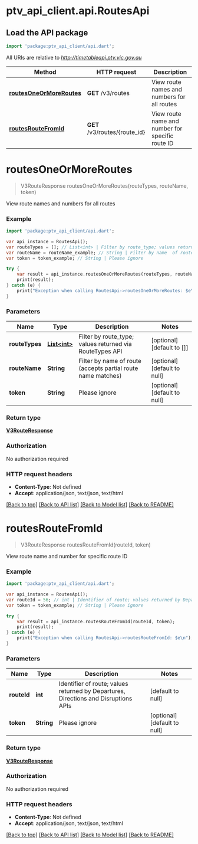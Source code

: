 # ptv_api_client.api.RoutesApi

## Load the API package
```dart
import 'package:ptv_api_client/api.dart';
```

All URIs are relative to *http://timetableapi.ptv.vic.gov.au*

Method | HTTP request | Description
------------- | ------------- | -------------
[**routesOneOrMoreRoutes**](RoutesApi.md#routesOneOrMoreRoutes) | **GET** /v3/routes | View route names and numbers for all routes
[**routesRouteFromId**](RoutesApi.md#routesRouteFromId) | **GET** /v3/routes/{route_id} | View route name and number for specific route ID


# **routesOneOrMoreRoutes**
> V3RouteResponse routesOneOrMoreRoutes(routeTypes, routeName, token)

View route names and numbers for all routes

### Example 
```dart
import 'package:ptv_api_client/api.dart';

var api_instance = RoutesApi();
var routeTypes = []; // List<int> | Filter by route_type; values returned via RouteTypes API
var routeName = routeName_example; // String | Filter by name  of route (accepts partial route name matches)
var token = token_example; // String | Please ignore

try { 
    var result = api_instance.routesOneOrMoreRoutes(routeTypes, routeName, token);
    print(result);
} catch (e) {
    print("Exception when calling RoutesApi->routesOneOrMoreRoutes: $e\n");
}
```

### Parameters

Name | Type | Description  | Notes
------------- | ------------- | ------------- | -------------
 **routeTypes** | [**List&lt;int&gt;**](int.md)| Filter by route_type; values returned via RouteTypes API | [optional] [default to []]
 **routeName** | **String**| Filter by name  of route (accepts partial route name matches) | [optional] [default to null]
 **token** | **String**| Please ignore | [optional] [default to null]

### Return type

[**V3RouteResponse**](V3RouteResponse.md)

### Authorization

No authorization required

### HTTP request headers

 - **Content-Type**: Not defined
 - **Accept**: application/json, text/json, text/html

[[Back to top]](#) [[Back to API list]](../README.md#documentation-for-api-endpoints) [[Back to Model list]](../README.md#documentation-for-models) [[Back to README]](../README.md)

# **routesRouteFromId**
> V3RouteResponse routesRouteFromId(routeId, token)

View route name and number for specific route ID

### Example 
```dart
import 'package:ptv_api_client/api.dart';

var api_instance = RoutesApi();
var routeId = 56; // int | Identifier of route; values returned by Departures, Directions and Disruptions APIs
var token = token_example; // String | Please ignore

try { 
    var result = api_instance.routesRouteFromId(routeId, token);
    print(result);
} catch (e) {
    print("Exception when calling RoutesApi->routesRouteFromId: $e\n");
}
```

### Parameters

Name | Type | Description  | Notes
------------- | ------------- | ------------- | -------------
 **routeId** | **int**| Identifier of route; values returned by Departures, Directions and Disruptions APIs | [default to null]
 **token** | **String**| Please ignore | [optional] [default to null]

### Return type

[**V3RouteResponse**](V3RouteResponse.md)

### Authorization

No authorization required

### HTTP request headers

 - **Content-Type**: Not defined
 - **Accept**: application/json, text/json, text/html

[[Back to top]](#) [[Back to API list]](../README.md#documentation-for-api-endpoints) [[Back to Model list]](../README.md#documentation-for-models) [[Back to README]](../README.md)

